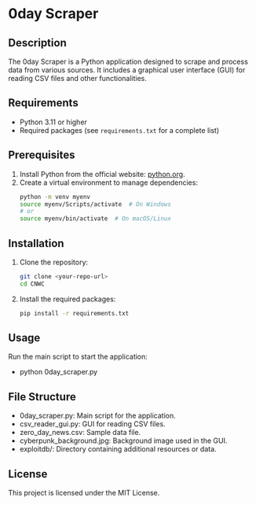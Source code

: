 # 0day Scraper

## Description
The 0day Scraper is a Python application designed to scrape and process data from various sources. It includes a graphical user interface (GUI) for reading CSV files and other functionalities.

## Requirements
- Python 3.11 or higher
- Required packages (see `requirements.txt` for a complete list)

## Prerequisites
1. Install Python from the official website: [python.org](https://www.python.org/downloads/).
2. Create a virtual environment to manage dependencies:
   ```bash
   python -m venv myenv
   source myenv/Scripts/activate  # On Windows
   # or
   source myenv/bin/activate  # On macOS/Linux

## **Installation**
1. Clone the repository:
   ```bash   
   git clone <your-repo-url>
   cd CNWC
   
2. Install the required packages:
   ```bash
   pip install -r requirements.txt

## **Usage**
Run the main script to start the application:
- python 0day_scraper.py

## **File Structure**
- 0day_scraper.py: Main script for the application.
- csv_reader_gui.py: GUI for reading CSV files.
- zero_day_news.csv: Sample data file.
- cyberpunk_background.jpg: Background image used in the GUI.
- exploitdb/: Directory containing additional resources or data.

## **License**
This project is licensed under the MIT License.
